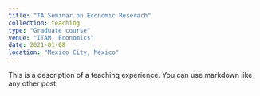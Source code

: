 ```yaml
---
title: "TA Seminar on Economic Reserach"
collection: teaching
type: "Graduate course"
venue: "ITAM, Economics"
date: 2021-01-08
location: "Mexico City, Mexico"
---
```


This is a description of a teaching experience. You can use markdown like any other post.
